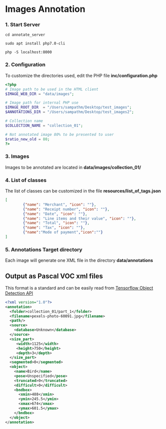 # Images Annotation

### 1. Start Server
```
cd annotate_server

sudo apt install php7.0-cli

php -S localhost:8000
```

### 2. Configuration


To customize the directories used, edit the PHP file **inc/configuration.php**
```php
<?php
# Image path to be used in the HTML client
$IMAGE_WEB_DIR = "data/images";

# Image path for internal PHP use
$IMAGE_ROOT_DIR  = "/Users/sampathm/Desktop/test_images";
$ANNOTATIONS_DIR = "/Users/sampathm/Desktop/test_images2";

# Collection name 
$COLLECTION_NAME = "collection_01";

# Not annotated image 80% to be presented to user
$ratio_new_old = 80;
?>
```
### 3. Images
Images to be annotated are located in **data/images/collection_01/**

### 4. List of classes

The list of classes can be customized in the file **resources/list_of_tags.json**
```json
[
        {"name": "Merchant", "icon": ""},
        {"name": "Receipt number", "icon": ""},
        {"name": "Date", "icon": ""},   
        {"name": "Line items and their value", "icon": ""},
        {"name": "Total", "icon": ""},
        {"name": "Tax", "icon": ""},
        {"name":"Mode of payment","icon":""}
]

```

### 5. Annotations Target directory 
Each image will generate one XML file in the directory **data/annotations**

## Output as Pascal VOC xml files

This format is a standard and can be easily read from [Tensorflow Object Detection API](https://github.com/tensorflow/models/tree/master/object_detection)

```xml
<?xml version="1.0"?>
<annotation>
  <folder>collection_01/part_1</folder>
  <filename>pexels-photo-60091.jpg</filename>
  <path/>
  <source>
    <database>Unknown</database>
  </source>
  <size_part>
     <width>1125</width>
     <height>750</height>
     <depth>3</depth>
  </size_part>
  <segmented>0</segmented>
  <object>
    <name>Bird</name>
    <pose>Unspecified</pose>
    <truncated>0</truncated>
    <difficult>0</difficult>
    <bndbox>
      <xmin>488</xmin>
      <ymin>245.5</ymin>
      <xmax>674</xmax>
      <ymax>601.5</ymax>
    </bndbox>
  </object>
</annotation>
```
